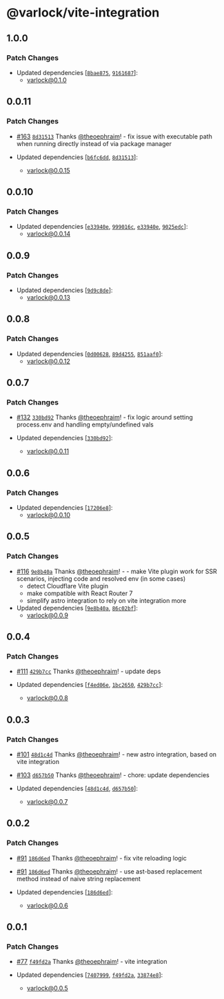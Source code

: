 # @varlock/vite-integration

## 1.0.0

### Patch Changes

- Updated dependencies [[`8bae875`](https://github.com/dmno-dev/varlock/commit/8bae875503c5f9a9d84bc772ad41be1fb3e4febd), [`9161687`](https://github.com/dmno-dev/varlock/commit/91616873a3101b83399de3311742bc79764b89a8)]:
  - varlock@0.1.0

## 0.0.11

### Patch Changes

- [#163](https://github.com/dmno-dev/varlock/pull/163) [`8d31513`](https://github.com/dmno-dev/varlock/commit/8d315132de5d2b40f4c6423d10747cbc848d3392) Thanks [@theoephraim](https://github.com/theoephraim)! - fix issue with executable path when running directly instead of via package manager

- Updated dependencies [[`b6fc6dd`](https://github.com/dmno-dev/varlock/commit/b6fc6dd396b87b02c1e7e72d6fe84b493c29776f), [`8d31513`](https://github.com/dmno-dev/varlock/commit/8d315132de5d2b40f4c6423d10747cbc848d3392)]:
  - varlock@0.0.15

## 0.0.10

### Patch Changes

- Updated dependencies [[`e33940e`](https://github.com/dmno-dev/varlock/commit/e33940e96c1801c8c6428e461d5bd80448c9e0fd), [`999016c`](https://github.com/dmno-dev/varlock/commit/999016c0ec6bd83aa4ee3975d93a553beba4be3d), [`e33940e`](https://github.com/dmno-dev/varlock/commit/e33940e96c1801c8c6428e461d5bd80448c9e0fd), [`9025edc`](https://github.com/dmno-dev/varlock/commit/9025edcdc0e60d0ac587cbae7b5fc28fd7b7b5e6)]:
  - varlock@0.0.14

## 0.0.9

### Patch Changes

- Updated dependencies [[`9d9c8de`](https://github.com/dmno-dev/varlock/commit/9d9c8dee64f972026112c975181737df6634c05f)]:
  - varlock@0.0.13

## 0.0.8

### Patch Changes

- Updated dependencies [[`0d00628`](https://github.com/dmno-dev/varlock/commit/0d00628cf3ecc33211abc18f40636233a7141928), [`89d4255`](https://github.com/dmno-dev/varlock/commit/89d4255d7e32dffe660d486a18ca5ddb1b2ceb88), [`851aaf0`](https://github.com/dmno-dev/varlock/commit/851aaf0e4f575882e97079c8fdfe6c1a2dba5c08)]:
  - varlock@0.0.12

## 0.0.7

### Patch Changes

- [#132](https://github.com/dmno-dev/varlock/pull/132) [`330bd92`](https://github.com/dmno-dev/varlock/commit/330bd921bbbae0b64a7c98e321711d6e87c49843) Thanks [@theoephraim](https://github.com/theoephraim)! - fix logic around setting process.env and handling empty/undefined vals

- Updated dependencies [[`330bd92`](https://github.com/dmno-dev/varlock/commit/330bd921bbbae0b64a7c98e321711d6e87c49843)]:
  - varlock@0.0.11

## 0.0.6

### Patch Changes

- Updated dependencies [[`17206e8`](https://github.com/dmno-dev/varlock/commit/17206e86e10ca178ce2e6115ecf1d42b4e8dce7e)]:
  - varlock@0.0.10

## 0.0.5

### Patch Changes

- [#116](https://github.com/dmno-dev/varlock/pull/116) [`9e8b40a`](https://github.com/dmno-dev/varlock/commit/9e8b40a04360dc78c82d29da261f378a0d2d92f5) Thanks [@theoephraim](https://github.com/theoephraim)! - - make Vite plugin work for SSR scenarios, injecting code and resolved env (in some cases)
  - detect Cloudflare Vite plugin
  - make compatible with React Router 7
  - simplify astro integration to rely on vite integration more
- Updated dependencies [[`9e8b40a`](https://github.com/dmno-dev/varlock/commit/9e8b40a04360dc78c82d29da261f378a0d2d92f5), [`86c02bf`](https://github.com/dmno-dev/varlock/commit/86c02bf7f5283c487c576e884699f94863b4773e)]:
  - varlock@0.0.9

## 0.0.4

### Patch Changes

- [#111](https://github.com/dmno-dev/varlock/pull/111) [`429b7cc`](https://github.com/dmno-dev/varlock/commit/429b7ccf084f9d7630f31e0fcb9e5366c1c199a4) Thanks [@theoephraim](https://github.com/theoephraim)! - update deps

- Updated dependencies [[`f4ed06e`](https://github.com/dmno-dev/varlock/commit/f4ed06eb62c7aa0bc858e0e710e620bd330604fa), [`1bc2650`](https://github.com/dmno-dev/varlock/commit/1bc26508760c8dd4940393f40e94b00d9a2f2688), [`429b7cc`](https://github.com/dmno-dev/varlock/commit/429b7ccf084f9d7630f31e0fcb9e5366c1c199a4)]:
  - varlock@0.0.8

## 0.0.3

### Patch Changes

- [#101](https://github.com/dmno-dev/varlock/pull/101) [`48d1c4d`](https://github.com/dmno-dev/varlock/commit/48d1c4d76eb40e0b44321fc5ff7073daa4707702) Thanks [@theoephraim](https://github.com/theoephraim)! - new astro integration, based on vite integration

- [#103](https://github.com/dmno-dev/varlock/pull/103) [`d657b50`](https://github.com/dmno-dev/varlock/commit/d657b501013ce88ac65cb523ca8d61cb4f941a1f) Thanks [@theoephraim](https://github.com/theoephraim)! - chore: update dependencies

- Updated dependencies [[`48d1c4d`](https://github.com/dmno-dev/varlock/commit/48d1c4d76eb40e0b44321fc5ff7073daa4707702), [`d657b50`](https://github.com/dmno-dev/varlock/commit/d657b501013ce88ac65cb523ca8d61cb4f941a1f)]:
  - varlock@0.0.7

## 0.0.2

### Patch Changes

- [#91](https://github.com/dmno-dev/varlock/pull/91) [`186d6ed`](https://github.com/dmno-dev/varlock/commit/186d6ed2fdf0ace184510b99c222d15a1c1d83a9) Thanks [@theoephraim](https://github.com/theoephraim)! - fix vite reloading logic

- [#91](https://github.com/dmno-dev/varlock/pull/91) [`186d6ed`](https://github.com/dmno-dev/varlock/commit/186d6ed2fdf0ace184510b99c222d15a1c1d83a9) Thanks [@theoephraim](https://github.com/theoephraim)! - use ast-based replacement method instead of naive string replacement

- Updated dependencies [[`186d6ed`](https://github.com/dmno-dev/varlock/commit/186d6ed2fdf0ace184510b99c222d15a1c1d83a9)]:
  - varlock@0.0.6

## 0.0.1

### Patch Changes

- [#77](https://github.com/dmno-dev/varlock/pull/77) [`f49fd2a`](https://github.com/dmno-dev/varlock/commit/f49fd2a2c07f8fc58654d4a1c1bac9fd9ba7df3e) Thanks [@theoephraim](https://github.com/theoephraim)! - vite integration

- Updated dependencies [[`7407999`](https://github.com/dmno-dev/varlock/commit/7407999d58394fe5ce6e5f9667cd1a540d9e4951), [`f49fd2a`](https://github.com/dmno-dev/varlock/commit/f49fd2a2c07f8fc58654d4a1c1bac9fd9ba7df3e), [`33874e8`](https://github.com/dmno-dev/varlock/commit/33874e863227759b299b1745158018fe2393a142)]:
  - varlock@0.0.5
